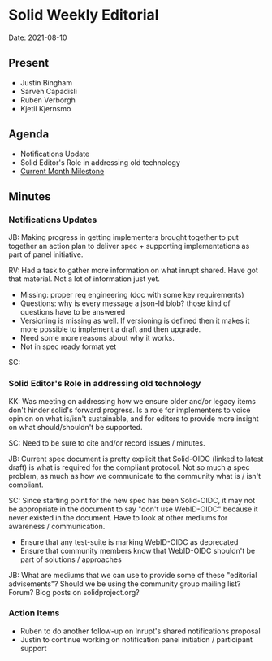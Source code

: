 # Solid Weekly Editorial
Date: 2021-08-10

## Present

- Justin Bingham
- Sarven Capadisli
- Ruben Verborgh
- Kjetil Kjernsmo

## Agenda

- Notifications Update
- Solid Editor's Role in addressing old technology
- [Current Month Milestone](https://github.com/solid/specification/milestone/4)

## Minutes

### Notifications Updates

JB: Making progress in getting implementers brought together to put together an action plan to deliver spec + supporting implementations as part of panel initiative.

RV: Had a task to gather more information on what inrupt shared. Have got that material. Not a lot of information just yet.
- Missing: proper req engineering (doc with some key requirements)
- Questions: why is every message a json-ld blob? those kind of questions have to be answered
- Versioning is missing as well. If versioning is defined then it makes it more possible to implement a draft and then upgrade.
- Need some more reasons about why it works.
- Not in spec ready format yet

SC: 

### Solid Editor's Role in addressing old technology

KK: Was meeting on addressing how we ensure older and/or legacy items don't hinder solid's forward progress. Is a role for implementers to voice opinion on what is/isn't sustainable, and for editors to provide more insight on what should/shouldn't be supported.

SC: Need to be sure to cite and/or record issues / minutes. 

JB: Current spec document is pretty explicit that Solid-OIDC (linked to latest draft) is what is required for the compliant protocol. Not so much a spec problem, as much as how we communicate to the community what is / isn't compliant.

SC: Since starting point for the new spec has been Solid-OIDC, it may not be appropriate in the document to say "don't use WebID-OIDC" because it never existed in the document. Have to look at other mediums for awareness / communication. 
- Ensure that any test-suite is marking WebID-OIDC as deprecated 
- Ensure that community members know that WebID-OIDC shouldn't be part of solutions / approaches

JB: What are mediums that we can use to provide some of these "editorial advisements"? Should we be using the community group mailing list? Forum? Blog posts on solidproject.org?

### Action Items

- Ruben to do another follow-up on Inrupt's shared notifications proposal
- Justin to continue working on notification panel initiation / participant support
